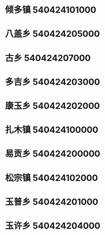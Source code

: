 # 倾多镇 540424101000
# 八盖乡 540424205000
# 古乡 540424207000
# 多吉乡 540424203000
# 康玉乡 540424202000
# 扎木镇 540424100000
# 易贡乡 540424200000
# 松宗镇 540424102000
# 玉普乡 540424201000
# 玉许乡 540424204000
